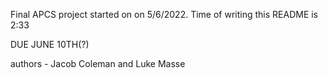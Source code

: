 Final APCS project started on on 5/6/2022. Time of writing this README is 2:33

DUE JUNE 10TH(?)

authors - Jacob Coleman and Luke Masse